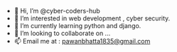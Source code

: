 - 👋 Hi, I’m @cyber-coders-hub
- 👀 I’m interested in web development , cyber security.
- 🌱 I’m currently learning python and django.
- 💞️ I’m looking to collaborate on ...
- 📫 Email me at : pawanbhatta1835@gmail.com

<!---
cyber-coders-hub/cyber-coders-hub is a ✨ special ✨ repository because its `README.md` (this file) appears on your GitHub profile.
You can click the Preview link to take a look at your changes.
--->
